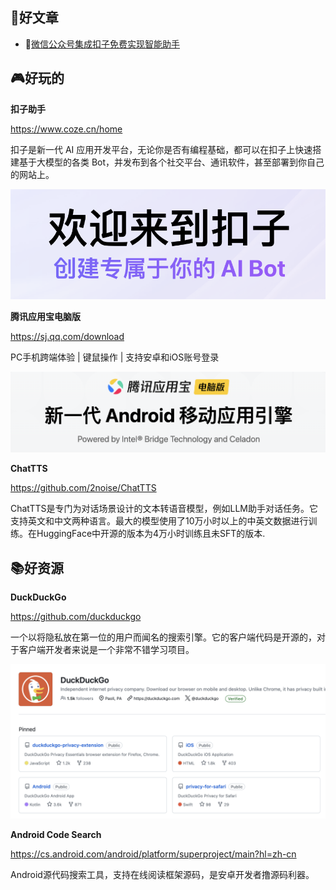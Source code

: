 ## 📖好文章
* 📄[微信公众号集成扣子免费实现智能助手](https://juejin.cn/post/7364004802856337458)

## 🎮好玩的

**扣子助手**

https://www.coze.cn/home

扣子是新一代 AI 应用开发平台，无论你是否有编程基础，都可以在扣子上快速搭建基于大模型的各类 Bot，并发布到各个社交平台、通讯软件，甚至部署到你自己的网站上。

 ![20240527165107.png](imgs/20240527165107.png)

 **腾讯应用宝电脑版**

 https://sj.qq.com/download

 PC手机跨端体验 | 键鼠操作 | 支持安卓和iOS账号登录

  ![20240531094239.png](imgs/20240531094239.png)

**ChatTTS**

https://github.com/2noise/ChatTTS

ChatTTS是专门为对话场景设计的文本转语音模型，例如LLM助手对话任务。它支持英文和中文两种语言。最大的模型使用了10万小时以上的中英文数据进行训练。在HuggingFace中开源的版本为4万小时训练且未SFT的版本.

## 📚好资源

**DuckDuckGo**

https://github.com/duckduckgo

一个以将隐私放在第一位的用户而闻名的搜索引擎。它的客户端代码是开源的，对于客户端开发者来说是一个非常不错学习项目。

 ![20240528153909.png](imgs/20240528153909.png)


**Android Code Search**

https://cs.android.com/android/platform/superproject/main?hl=zh-cn

Android源代码搜索工具，支持在线阅读框架源码，是安卓开发者撸源码利器。



